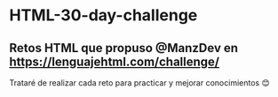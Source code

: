 # **HTML-30-day-challenge**
## Retos HTML que propuso @ManzDev en https://lenguajehtml.com/challenge/ 

Trataré de realizar cada reto para practicar y mejorar conocimientos :blush:

